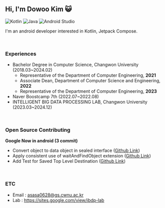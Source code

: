 ## Hi, I'm Dowoo Kim 😺
![Kotlin](https://img.shields.io/badge/Kotlin-%230095D5.svg?&style=flat-squaree&logo=kotlin&logoColor=white&color=7F52FF)
![Java](https://img.shields.io/badge/Java-%23ED8B00.svg?&style=flat-squaree&logo=java&logoColor=white)
![Android Studio](https://img.shields.io/badge/Android%20Studio-%233DDC84.svg?&style=flat-squaree&logo=android-studio&logoColor=white&color=#3DDC84)

I'm an android developer interested in Kotlin, Jetpack Compose.<br>


<br>

### Experiences
- Bachelor Degree in Computer Science, Changwon University (2018.03~2024.02)
  - Representative of the Department of Computer Engineering, **2021**
  - Associate Dean, Department of Computer Science and Engineering, **2022**
  - Representative of the Department of Computer Engineering, **2023**
- Naver Boostcamp 7th (2022.07~2022.08)
- INTELLIGENT BIG DATA PROCESSING LAB, Changwon University (2023.03~2024.12)


<br>

###  Open Source **Contributing**

**Google Now in android (3 commit)**

- Convert object to data object in sealed interface ([Github Link](https://github.com/android/nowinandroid/pull/999))
- Apply consistent use of waitAndFindObject extension ([Github Link](https://github.com/android/nowinandroid/pull/983))
- Add Test for Saved Top Level Destination ([Github Link](https://github.com/android/nowinandroid/pull/956#event-11320801865))


<br>


### ETC
- Email : asasa0628@gs.cwnu.ac.kr
- Lab : https://sites.google.com/view/ibdp-lab
